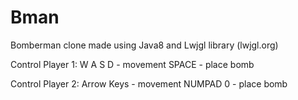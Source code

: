 Bman
====

Bomberman clone made using Java8 and Lwjgl library (lwjgl.org)

Control Player 1:
W A S D - movement
SPACE - place bomb

Control Player 2:
Arrow Keys - movement
NUMPAD 0 - place bomb
